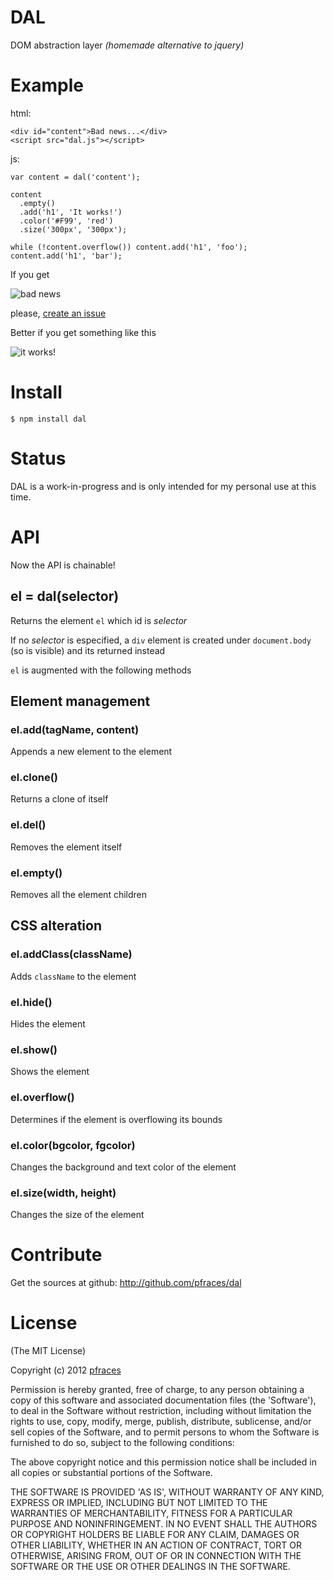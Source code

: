 # DAL

DOM abstraction layer _(homemade alternative to jquery)_

# Example

html:

    <div id="content">Bad news...</div>
    <script src="dal.js"></script>

js:

    var content = dal('content');

    content
      .empty()
      .add('h1', 'It works!')
      .color('#F99', 'red')
      .size('300px', '300px');

    while (!content.overflow()) content.add('h1', 'foo');
    content.add('h1', 'bar');

If you get

![bad news](https://github.com/pfraces/dal/raw/master/badnews.png)

please, [create an issue](https://github.com/pfraces/dal/issues)

Better if you get something like this

![it works!](https://github.com/pfraces/dal/raw/master/itworks.png)

# Install

    $ npm install dal

# Status

DAL is a work-in-progress and is only intended for my personal use at this
time. 

# API

Now the API is chainable!

## el = dal(selector)

Returns the element `el` which id is _selector_

If no _selector_ is especified, a `div` element is created under
`document.body` (so is visible) and its returned instead

`el` is augmented with the following methods

## Element management

### el.add(tagName, content)

Appends a new element to the element

### el.clone()

Returns a clone of itself

### el.del()

Removes the element itself

### el.empty()

Removes all the element children

## CSS alteration

### el.addClass(className)

Adds `className` to the element

### el.hide()

Hides the element

### el.show()

Shows the element

### el.overflow()

Determines if the element is overflowing its bounds

### el.color(bgcolor, fgcolor)

Changes the background and text color of the element

### el.size(width, height)

Changes the size of the element

# Contribute

Get the sources at github: http://github.com/pfraces/dal

# License

(The MIT License)

Copyright (c) 2012 [pfraces](http://github.com/pfraces)

Permission is hereby granted, free of charge, to any person obtaining a copy of
this software and associated documentation files (the 'Software'), to deal in
the Software without restriction, including without limitation the rights to
use, copy, modify, merge, publish, distribute, sublicense, and/or sell copies
of the Software, and to permit persons to whom the Software is furnished to do
so, subject to the following conditions:

The above copyright notice and this permission notice shall be included in all
copies or substantial portions of the Software.

THE SOFTWARE IS PROVIDED 'AS IS', WITHOUT WARRANTY OF ANY KIND, EXPRESS OR
IMPLIED, INCLUDING BUT NOT LIMITED TO THE WARRANTIES OF MERCHANTABILITY,
FITNESS FOR A PARTICULAR PURPOSE AND NONINFRINGEMENT. IN NO EVENT SHALL THE
AUTHORS OR COPYRIGHT HOLDERS BE LIABLE FOR ANY CLAIM, DAMAGES OR OTHER
LIABILITY, WHETHER IN AN ACTION OF CONTRACT, TORT OR OTHERWISE, ARISING FROM,
OUT OF OR IN CONNECTION WITH THE SOFTWARE OR THE USE OR OTHER DEALINGS IN THE
SOFTWARE.
